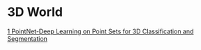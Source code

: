 # 3D World

<a href="https://arxiv.org/pdf/1612.00593.pdf" target="_blank">1 PointNet-Deep Learning on Point Sets for 3D Classification and Segmentation</a>